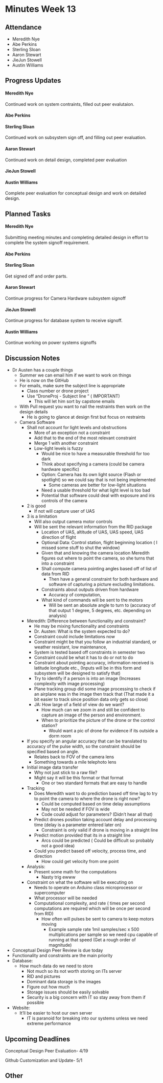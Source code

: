 # Minutes Week 13

## Attendance
   - Meredith Nye
   - Abe Perkins
   - Sterling Sloan
   - Aaron Stewart
   - JieJun Stowell
   - Austin Williams

## Progress Updates
#### Meredith Nye
Continued work on system contraints, filled out peer evalutaion. 
#### Abe Perkins
#### Sterling Sloan
Continued work on subsystem sign off, and filling out peer evaluation.
#### Aaron Stewart
Continued work on detail design, completed peer evaluation
#### JieJun Stowell
#### Austin Williams
Complete peer evaluation for conceptual design and work on detailed design. 

## Planned Tasks
#### Meredith Nye
Submitting meeting minutes and completing detailed design in effort to complete the system signoff requirement. 
#### Abe Perkins
#### Sterling Sloan
Get signed off and order parts. 
#### Aaron Stewart
Continue progress for Camera Hardware subsystem signoff
#### JieJun Stowell
Continue progress for database system to receive signoff.
#### Austin Williams
Continue working on power systems signoffs

## Discussion Notes
- Dr Austen has a couple things
    - Summer we can email him if we want to work on things
    - He is now on the GitHub
    - For emails, make sure the subject line is appropriate 
        - Class number or drone project
        - Use “DroneProj - Subject line “ ( IMPORTANT)
            - This will let him sort by capstone emails
    - With Pull request you want to nail the restraints then work on the design details
        - He is going to glance at design first but focus on restraints
    - Camera Software
        - Shall not account for light levels and obstructions 
            - More of an exception not a constraint
            - Add that to the end of the most relevant constraint
            - Merge 1 with another constraint
            - Low-light levels is fuzzy 
                - Would be nice to have a measurable threshold for too dark
                - Think about specifying a camera (could be camera hardware specific)
                - Option: Camera has its own light source (Flash or spotlight) so we could say that is not being implemented
                    - Some cameras are better for low-light situations 
                - Need a usable threshold for what light level is too bad
                - Potential that software could deal with exposure and iris controls of the camera
        - 2 is good
            - If not will capture user of UAS 
        - 3 is a limitation 
            - Will also output camera motor controls
            - Will be sent the relevant information from the RID package 
                - Location of UAS, altitude of UAS, UAS speed, UAS direction of flight
                - Optional Data: Control station, flight beginning location ( I missed some stuff to shut the window) 
                - Given that and knowing the camera location Meredith figures out where to point the camera, so she turns that into a constraint 
                - Shall compute camera pointing angles based off of list of data from RID
                    - Then have a general constraint for both hardware and software of capturing a picture excluding limitations. 
                - Constraints about outputs driven from hardware
                    - Accuracy of computation, 
                - What kind of commands will be sent to the motors 
                    - Will be sent an absolute angle to turn to (accuracy of that output 1 degree, 5 degrees, etc. depending on analysis)
        - Meredith: Difference between functionality and constraint?
            - He may be mixing functionality and constraints
            - Dr. Austen: What is the system expected to do?
            - Constraint could include limitations now 
            - Constraint might be that you follow an industrial standard, or weather resistant, low maintenance, 
            - System is tested based off constraints in semester two
            - Constraint could be what it has to do or not to do 
            - Constraint about pointing accuracy, information received is latitude longitude etc.,  (Inputs will be in this form and subsystem will be designed to satisfy that) 
            - Try to identify if a person is into an image (Increases complexity with image processing) 
            - Plane tracking group did some image processing to check if an airplane was in the image then track that (That made it a bit easier to track since position data only gets so close)
            - JA: How large of a field of view do we want?
                - How much can we zoom in and still be confident to capture an image of the person and environment.
                - When to prioritize the picture of the drone or the control station?
                    - Would want a pic of drone for evidence if its outside a dorm room
        - If you specify an angular accuracy that can be translated to accuracy of the pulse width, so the constraint should be specified based on angle.
            - Relates back to FOV of the camera lens 
            - Something towards a mile telephoto lens 
        - Initial image data transfer
            - Why not just stick to a raw file?
            - Might say it will be this format or that format
                - One or two standard formats that are easy to handle 
        - Tracking
            - Does Meredith want to do prediction based off time lag to try to point the camera to where the drone is right now?
                - Could be computed based on time delay assumptions
                - May not be needed if FOV is wide
                - Code could adjust for parameters? (Didn’t hear all that)
            - Predict drones position taking account delay and processing time (delay is a parameter entered later on)
                - Constraint is only valid if drone is moving in a straight line 
            - Predict motion provided that its in a straight line
                - Arcs could be predicted ( Could be difficult so probably not a good idea)
            - Could you predict based off velocity, process time, and direction 
                - How could get velocity from one point
        - Analysis: 
            - Present some math for the computations
                - Nasty trig ewww
        - Constraint on what the software will be executing on
            - Needs to operate on Arduino class microprocessor or supercomputer 
            - What processor will be needed 
            - Computational complexity, and rate ( times per second computations are required which will be once per second from RID)
                - How often will pulses be sent to camera to keep motors moving 
                    - Example sample rate 1mil samples/sec x 500 multiplications per sample so we need cpu capable of running at that speed (Get a rough order of magnitude)
- Conceptual Design Peer Review is due today
- Functionality and constraints are the main priority
- Database:
    - How much data do we need to store
        - Not much so its not worth storing on ITs server
        - RID and pictures
        - Dominant data storage is the images 
        - Figure out how much 
        - Storage issues should be easily solvable 
        - Security is a big concern with IT so stay away from them if possible
- Website:
    - It’ll be easier to host our own server 
        - IT is paranoid for breaking into our systems unless we need extreme performance 
## Upcoming Deadlines
Conceptual Design Peer Evaluation- 4/19

Github Customization and Update- 5/1

## Other
